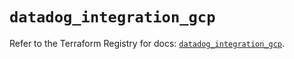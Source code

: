 # `datadog_integration_gcp`

Refer to the Terraform Registry for docs: [`datadog_integration_gcp`](https://registry.terraform.io/providers/datadog/datadog/3.63.0/docs/resources/integration_gcp).
